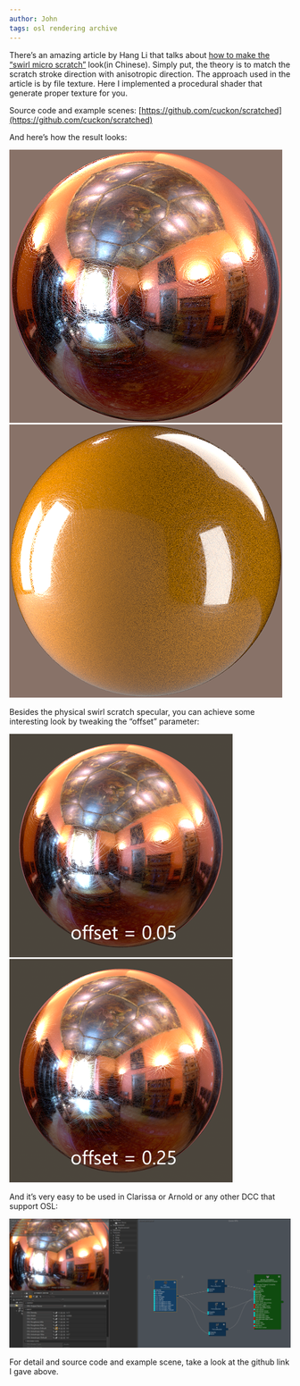 ```yaml
---
author: John
tags: osl rendering archive
---
```

There’s an amazing article by Hang Li that talks about [how to make the “swirl micro scratch”](https://mp.weixin.qq.com/s?__biz=MzU3NDg1MDY1OQ==&mid=2247483670&idx=1&sn=dce27d4fcdf7e723d0e4ba74ec71c732&scene=21#wechat_redirect) look(in Chinese). Simply put, the theory is to match the scratch stroke direction with anisotropic direction. The approach used in the article is by file texture. Here I implemented a procedural shader that generate proper texture for you.

Source code and example scenes: [https://github.com/cuckon/scratched](https://github.com/cuckon/scratched)

And here’s how the result looks:

![Metal](/assets/img/posts-2019/26-1-result.png)
![Dielectric](/assets/img/posts-2019/26-20-dielectric.png)

Besides the physical swirl scratch specular, you can achieve some interesting look by tweaking the “offset” parameter:

![Metal](/assets/img/posts-2019/26-31.webp)
![Metal](/assets/img/posts-2019/26-32.webp)

And it’s very easy to be used in Clarissa or Arnold or any other DCC that support OSL:

![Metal](/assets/img/posts-2019/26-clarisse.png)

For detail and source code and example scene, take a look at the github link I gave above.